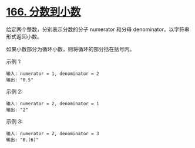 # [166. 分数到小数](https://leetcode-cn.com/problems/fraction-to-recurring-decimal/)
给定两个整数，分别表示分数的分子 numerator 和分母 denominator，以字符串形式返回小数。

如果小数部分为循环小数，则将循环的部分括在括号内。

示例 1:
```
输入: numerator = 1, denominator = 2
输出: "0.5"
```

示例 2:
```
输入: numerator = 2, denominator = 1
输出: "2"
```
示例 3:
```
输入: numerator = 2, denominator = 3
输出: "0.(6)"
```
